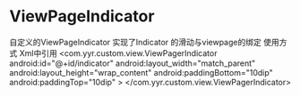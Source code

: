 # ViewPageIndicator
自定义的ViewPageIndicator 实现了Indicator 的滑动与viewpage的绑定
使用方式 
Xml中引用
    <com.yyr.custom.view.ViewPagerIndicator
       android:id="@+id/indicator"
       android:layout_width="match_parent"
       android:layout_height="wrap_content"
       android:paddingBottom="10dip"
       android:paddingTop="10dip"
    >
    </com.yyr.custom.view.ViewPagerIndicator>
